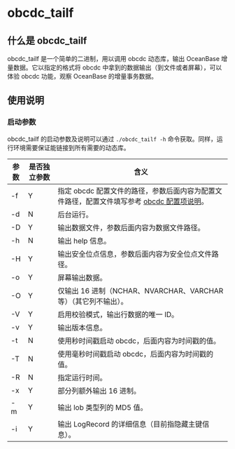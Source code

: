 # obcdc_tailf

## 什么是 obcdc_tailf

obcdc_tailf 是一个简单的二进制，用以调用 obcdc 动态库，输出 OceanBase 增量数据。它以指定的格式将 obcdc 中拿到的数据输出（到文件或者屏幕），可以体验 obcdc 功能，观察 OceanBase 的增量事务数据。

## 使用说明

### 启动参数

obcdc_tailf 的启动参数及说明可以通过 `./obcdc_tailf -h` 命令获取。同样，运行环境需要保证能链接到所有需要的动态库。

| 参数 | 是否独立参数 |                                                    含义                                                     |
|----|--------|-----------------------------------------------------------------------------------------------------------|
| -f | Y      | 指定 obcdc 配置文件的路径，参数后面内容为配置文件路径，配置文件填写参考 [obcdc 配置项说明](../200.obcdc-parameters/100.general-obcdc-configuration-items.md)。 |
| -d | N      | 后台运行。                                                                                                     |
| -D | Y      | 输出数据文件，参数后面内容为数据文件路径。                                                                                     |
| -h | N      | 输出 help 信息。                                                                                               |
| -H | Y      | 输出安全位点信息，参数后面内容为安全位点文件路径。                                                                                 |
| -o | Y      | 屏幕输出数据。                                                                                                   |
| -O | Y      | 仅输出 16 进制（NCHAR、NVARCHAR、VARCHAR 等）（其它列不输出）。                                                              |
| -V | Y      | 启用校验模式，输出行数据的唯一 ID。                                                                                       |
| -v | Y      | 输出版本信息。                                                                                                   |
| -t | N      | 使用秒时间戳启动 obcdc，后面内容为时间戳的值。                                                                             |
| -T | N      | 使用毫秒时间戳启动 obcdc，后面内容为时间戳的值。                                                                            |
| -R | N      | 指定运行时间。                                                                                                   |
| -x | Y      | 部分列额外输出 16 进制。                                                                                            |
| -m | Y      | 输出 lob 类型列的 MD5 值。                                                                                        |
| -i | Y      | 输出 LogRecord 的详细信息（目前指隐藏主键信息）。                                                                            |
